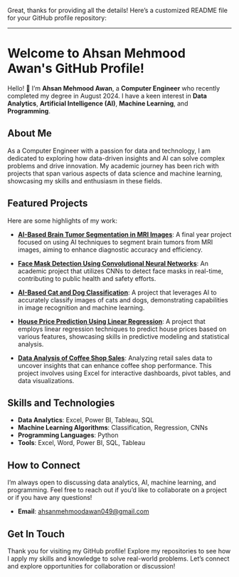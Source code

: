 Great, thanks for providing all the details! Here’s a customized README file for your GitHub profile repository:

---

# Welcome to Ahsan Mehmood Awan's GitHub Profile!

Hello! 👋 I’m **Ahsan Mehmood Awan**, a **Computer Engineer** who recently completed my degree in August 2024. I have a keen interest in **Data Analytics**, **Artificial Intelligence (AI)**, **Machine Learning**, and **Programming**.

## About Me

As a Computer Engineer with a passion for data and technology, I am dedicated to exploring how data-driven insights and AI can solve complex problems and drive innovation. My academic journey has been rich with projects that span various aspects of data science and machine learning, showcasing my skills and enthusiasm in these fields.

## Featured Projects

Here are some highlights of my work:

- **[AI-Based Brain Tumor Segmentation in MRI Images](#)**: A final year project focused on using AI techniques to segment brain tumors from MRI images, aiming to enhance diagnostic accuracy and efficiency.

- **[Face Mask Detection Using Convolutional Neural Networks](#)**: An academic project that utilizes CNNs to detect face masks in real-time, contributing to public health and safety efforts.

- **[AI-Based Cat and Dog Classification](#)**: A project that leverages AI to accurately classify images of cats and dogs, demonstrating capabilities in image recognition and machine learning.

- **[House Price Prediction Using Linear Regression](#)**: A project that employs linear regression techniques to predict house prices based on various features, showcasing skills in predictive modeling and statistical analysis.

- **[Data Analysis of Coffee Shop Sales](#)**: Analyzing retail sales data to uncover insights that can enhance coffee shop performance. This project involves using Excel for interactive dashboards, pivot tables, and data visualizations.

## Skills and Technologies

- **Data Analytics**: Excel, Power BI, Tableau, SQL
- **Machine Learning Algorithms**: Classification, Regression, CNNs
- **Programming Languages**: Python
- **Tools**: Excel, Word, Power BI, SQL, Tableau

## How to Connect

I’m always open to discussing data analytics, AI, machine learning, and programming. Feel free to reach out if you’d like to collaborate on a project or if you have any questions!

- **Email**: [ahsanmehmoodawan049@gmail.com](mailto:ahsanmehmoodawan049@gmail.com)


## Get In Touch

Thank you for visiting my GitHub profile! Explore my repositories to see how I apply my skills and knowledge to solve real-world problems. Let’s connect and explore opportunities for collaboration or discussion!
